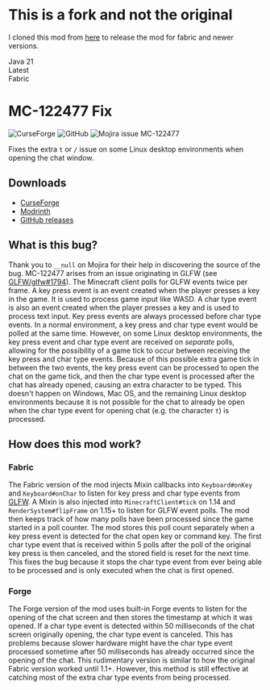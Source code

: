 # This is a fork and not the original

I cloned this mod from [here](https://github.com/RecursiveG/Mc122477Fix) to release the mod for fabric and newer versions. <br />

Java 21 <br />
Latest <br />
Fabric <br />

# MC-122477 Fix
![[CurseForge](https://www.curseforge.com/minecraft/mc-mods/mc122477fix)](https://cf.way2muchnoise.eu/versions/432448.svg)
![GitHub](https://img.shields.io/github/license/RecursiveG/Mc122477Fix)
![Mojira issue MC-122477](https://img.shields.io/jira/issue/MC-122477?baseUrl=https%3A%2F%2Fbugs.mojang.com)

Fixes the extra `t` or `/` issue on some Linux desktop environments when opening the chat window.

## Downloads
- [CurseForge](https://www.curseforge.com/minecraft/mc-mods/mc122477fix)
- [Modrinth](https://modrinth.com/mod/mc122477fix)
- [GitHub releases](https://github.com/RecursiveG/Mc122477Fix/releases)

## What is this bug?
Thank you to `__null` on Mojira for their help in discovering the source of the bug. MC-122477 arises from an issue originating in GLFW (see [GLFW/glfw#1794](https://github.com/glfw/GLFW/issues/1794)). The Minecraft client polls for GLFW events twice per frame. A key press event is an event created when the player presses a key in the game. It is used to process game input like WASD. A char type event is also an event created when the player presses a key and is used to process text input. Key press events are always processed before char type events. In a normal environment, a key press and char type event would be polled at the same time. However, on some Linux desktop environments, the key press event and char type event are received on *separate* polls, allowing for the possibility of a game tick to occur between receiving the key press and char type events. Because of this possible extra game tick in between the two events, the key press event can be processed to open the chat on the game tick, and then the char type event is processed after the chat has already opened, causing an extra character to be typed. This doesn't happen on Windows, Mac OS, and the remaining Linux desktop environments because it is not possible for the chat to already be open when the char type event for opening chat (e.g. the character `t`) is processed.

## How does this mod work?

### Fabric
The Fabric version of the mod injects Mixin callbacks into `Keyboard#onKey` and `Keyboard#onChar` to listen for key press and char type events from [GLFW](https://github.com/glfw/GLFW). A Mixin is also injected into `MinecraftClient#tick` on 1.14 and `RenderSystem#flipFrame` on 1.15+ to listen for GLFW event polls. The mod then keeps track of how many polls have been processed since the game started in a poll counter. The mod stores this poll count separately when a key press event is detected for the chat open key or command key. The first char type event that is received within 5 polls after the poll of the original key press is then canceled, and the stored field is reset for the next time.  This fixes the bug because it stops the char type event from ever being able to be processed and is only executed when the chat is first opened.

### Forge
The Forge version of the mod uses built-in Forge events to listen for the opening of the chat screen and then stores the timestamp at which it was opened. If a char type event is detected within 50 milliseconds of the chat screen originally opening, the char type event is canceled. This has problems because slower hardware might have the char type event processed sometime after 50 milliseconds has already occurred since the opening of the chat. This rudimentary version is similar to how the original Fabric version worked until 1.1+. However, this method is still effective at catching most of the extra char type events from being processed.
